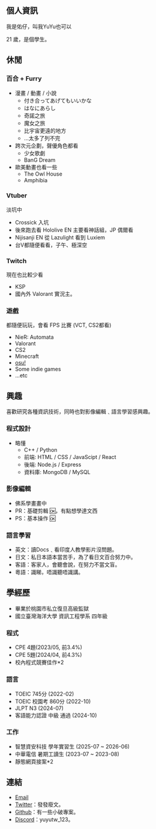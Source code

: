 ## 個人資訊
我是佑仔，叫我YuYu也可以

21 歲，是個學生。

## 休閒

### 百合 + Furry
* 漫畫 / 動畫 / 小說
  * 付き合ってあげてもいいかな
  * はなにあらし
  * 奇諾之旅
  * 魔女之旅
  * 比宇宙更遠的地方
  * ...太多了列不完
* 跨次元企劃，聲優角色都看
  * 少女歌劇
  * BanG Dream
* 歐美動畫也看一些
  * The Owl House
  * Amphibia
### Vtuber
淡坑中
* Crossick 入坑
* 後來跑去看 Hololive EN 主要看神話組，JP 偶爾看
* Nijisanji EN 從 Lazulight 看到 Luxiem
* 台V都隨便看看，子午、極深空
### Twitch
現在也比較少看
* KSP
* 國內外 Valorant 實況主。
### 遊戲
都隨便玩玩，會看 FPS 比賽 (VCT, CS2都看)
* NieR: Automata
* Valorant
* CS2
* Minecraft
* [osu!](https://osu.ppy.sh/users/11899147)
* Some indie games
* ...etc

## 興趣
喜歡研究各種資訊技術，同時也對影像編輯﹑語言學習感興趣。

### 程式設計
* 略懂
  * C++ / Python
  * 前端: HTML / CSS / JavaScipt / React
  * 後端: Node.js / Express
  * 資料庫: MongoDB / MySQL

### 影像編輯
* 佛系學畫畫中
* PR：基礎剪輯 🆗，有點想學達文西
* PS：基本操作 🆗

### 語言學習
* 英文：讀Docs﹑看印度人教學影片沒問題。
* 日文：私日本語本當苦手，為了看日文百合努力中。
* 客語：客家人，會聽會說，在努力不當文盲。
* 粵語：識睇，唔識聽唔識講。
    
## 學經歷
* 畢業於桃園市私立復旦高級監獄
* 國立臺灣海洋大學 資訊工程學系 四年級
### 程式
* CPE 4題(2023/05, 前3.4%)
* CPE 5題(2024/04, 前4.3%)
* 校內程式競賽佳作*2
### 語言
* TOEIC 745分 (2022-02)
* TOEIC 校園考 860分 (2022-10)
* JLPT N3 (2024-07)
* 客語能力認證 中級 通過 (2024-10)
### 工作
* 智慧資安科技 學年實習生 (2025-07 ~ 2026-06)
* 中華電信 暑期工讀生 (2023-07 ~ 2023-08)
* 靜態網頁接案*2


## 連結

* [Email](mailto:yuyutw878787@gmail.com)
* [Twitter](https://twitter.com/@yutw_yu)：發發廢文。
* [Github](https://github.com/yuyutw123)：有一些小破專案。
* [Discord](https://discord.gg/tQBwTvYutb)：yuyutw_123。
